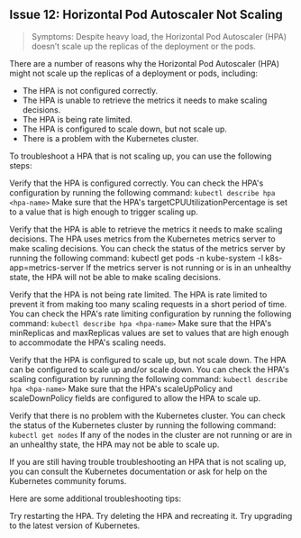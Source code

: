 ## Issue 12: Horizontal Pod Autoscaler Not Scaling
> Symptoms: Despite heavy load, the Horizontal Pod Autoscaler (HPA) doesn’t scale up the replicas of the deployment or the pods.



There are a number of reasons why the Horizontal Pod Autoscaler (HPA) might not scale up the replicas of a deployment or pods, including:

* The HPA is not configured correctly.
* The HPA is unable to retrieve the metrics it needs to make scaling decisions.
* The HPA is being rate limited.
* The HPA is configured to scale down, but not scale up.
* There is a problem with the Kubernetes cluster.

To troubleshoot a HPA that is not scaling up, you can use the following steps:

Verify that the HPA is configured correctly. You can check the HPA's configuration by running the following command:
`kubectl describe hpa <hpa-name>`
Make sure that the HPA's targetCPUUtilizationPercentage is set to a value that is high enough to trigger scaling up.

Verify that the HPA is able to retrieve the metrics it needs to make scaling decisions. The HPA uses metrics from the Kubernetes metrics server to make scaling decisions. You can check the status of the metrics server by running the following command:
kubectl get pods -n kube-system -l k8s-app=metrics-server
If the metrics server is not running or is in an unhealthy state, the HPA will not be able to make scaling decisions.

Verify that the HPA is not being rate limited. The HPA is rate limited to prevent it from making too many scaling requests in a short period of time. You can check the HPA's rate limiting configuration by running the following command:
`kubectl describe hpa <hpa-name>`
Make sure that the HPA's minReplicas and maxReplicas values are set to values that are high enough to accommodate the HPA's scaling needs.

Verify that the HPA is configured to scale up, but not scale down. The HPA can be configured to scale up and/or scale down. You can check the HPA's scaling configuration by running the following command:
`kubectl describe hpa <hpa-name>`
Make sure that the HPA's scaleUpPolicy and scaleDownPolicy fields are configured to allow the HPA to scale up.

Verify that there is no problem with the Kubernetes cluster. You can check the status of the Kubernetes cluster by running the following command:
`kubectl get nodes`
If any of the nodes in the cluster are not running or are in an unhealthy state, the HPA may not be able to scale up.

If you are still having trouble troubleshooting an HPA that is not scaling up, you can consult the Kubernetes documentation or ask for help on the Kubernetes community forums.

Here are some additional troubleshooting tips:

Try restarting the HPA.
Try deleting the HPA and recreating it.
Try upgrading to the latest version of Kubernetes.